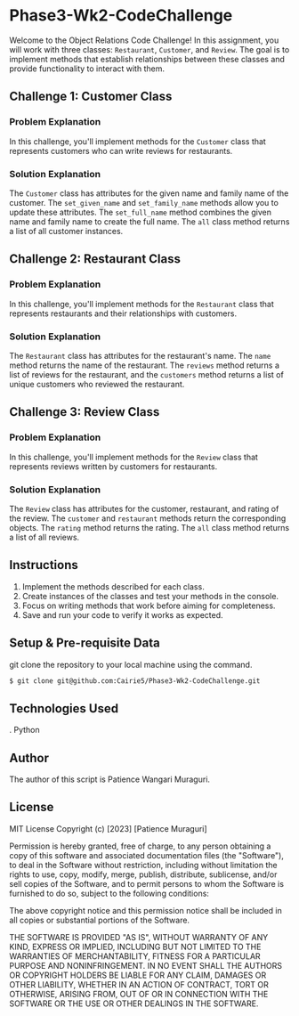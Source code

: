 # Phase3-Wk2-CodeChallenge

Welcome to the Object Relations Code Challenge! In this assignment, you will work with three classes: `Restaurant`, `Customer`, and `Review`. The goal is to implement methods that establish relationships between these classes and provide functionality to interact with them.

## Challenge 1: Customer Class

### Problem Explanation

In this challenge, you'll implement methods for the `Customer` class that represents customers who can write reviews for restaurants.

### Solution Explanation

The `Customer` class has attributes for the given name and family name of the customer. The `set_given_name` and `set_family_name` methods allow you to update these attributes. The `set_full_name` method combines the given name and family name to create the full name. The `all` class method returns a list of all customer instances.

## Challenge 2: Restaurant Class

### Problem Explanation

In this challenge, you'll implement methods for the `Restaurant` class that represents restaurants and their relationships with customers.

### Solution Explanation

The `Restaurant` class has attributes for the restaurant's name. The `name` method returns the name of the restaurant. The `reviews` method returns a list of reviews for the restaurant, and the `customers` method returns a list of unique customers who reviewed the restaurant.

## Challenge 3: Review Class

### Problem Explanation

In this challenge, you'll implement methods for the `Review` class that represents reviews written by customers for restaurants.

### Solution Explanation

The `Review` class has attributes for the customer, restaurant, and rating of the review. The `customer` and `restaurant` methods return the corresponding objects. The `rating` method returns the rating. The `all` class method returns a list of all reviews.

## Instructions

1. Implement the methods described for each class.
2. Create instances of the classes and test your methods in the console.
3. Focus on writing methods that work before aiming for completeness.
4. Save and run your code to verify it works as expected.

## Setup & Pre-requisite Data
git clone the repository to your local machine using the command.
```bash
$ git clone git@github.com:Cairie5/Phase3-Wk2-CodeChallenge.git
```



## Technologies Used
. Python

## Author
The author of this script is Patience Wangari Muraguri.

## License
MIT License Copyright (c) [2023] [Patience Muraguri]

Permission is hereby granted, free of charge, to any person obtaining a copy of this software and associated documentation files (the "Software"), to deal in the Software without restriction, including without limitation the rights to use, copy, modify, merge, publish, distribute, sublicense, and/or sell copies of the Software, and to permit persons to whom the Software is furnished to do so, subject to the following conditions:

The above copyright notice and this permission notice shall be included in all copies or substantial portions of the Software.

THE SOFTWARE IS PROVIDED "AS IS", WITHOUT WARRANTY OF ANY KIND, EXPRESS OR IMPLIED, INCLUDING BUT NOT LIMITED TO THE WARRANTIES OF MERCHANTABILITY, FITNESS FOR A PARTICULAR PURPOSE AND NONINFRINGEMENT. IN NO EVENT SHALL THE AUTHORS OR COPYRIGHT HOLDERS BE LIABLE FOR ANY CLAIM, DAMAGES OR OTHER LIABILITY, WHETHER IN AN ACTION OF CONTRACT, TORT OR OTHERWISE, ARISING FROM, OUT OF OR IN CONNECTION WITH THE SOFTWARE OR THE USE OR OTHER DEALINGS IN THE SOFTWARE.